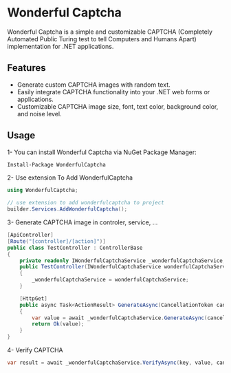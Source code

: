 # Wonderful Captcha

Wonderful Captcha is a simple and customizable CAPTCHA (Completely Automated Public Turing test to tell Computers and Humans Apart) implementation for .NET applications.

## Features

- Generate custom CAPTCHA images with random text.
- Easily integrate CAPTCHA functionality into your .NET web forms or applications.
- Customizable CAPTCHA image size, font, text color, background color, and noise level.

## Usage

1- You can install Wonderful Captcha via NuGet Package Manager:

```bash
Install-Package WonderfulCaptcha
```
2- Use extension To Add WonderfulCaptcha
```csharp
using WonderfulCaptcha;

// use extension to add wonderfulcaptcha to project
builder.Services.AddWonderfulCaptcha();
```
3- Generate CAPTCHA image in controler, service, ...


```csharp
[ApiController]
[Route("[controller]/[action]")]
public class TestController : ControllerBase
{
    private readonly IWonderfulCaptchaService _wonderfulCaptchaService;
    public TestController(IWonderfulCaptchaService wonderfulCaptchaService)
    {
        _wonderfulCaptchaService = wonderfulCaptchaService;
    }

    [HttpGet]
    public async Task<ActionResult> GenerateAsync(CancellationToken cancellationToken)
    {
        var value = await _wonderfulCaptchaService.GenerateAsync(cancellationToken: cancellationToken);
        return Ok(value);
    }
}
```
4- Verify CAPTCHA
```csharp
var result = await _wonderfulCaptchaService.VerifyAsync(key, value, cancellationToken);
```

